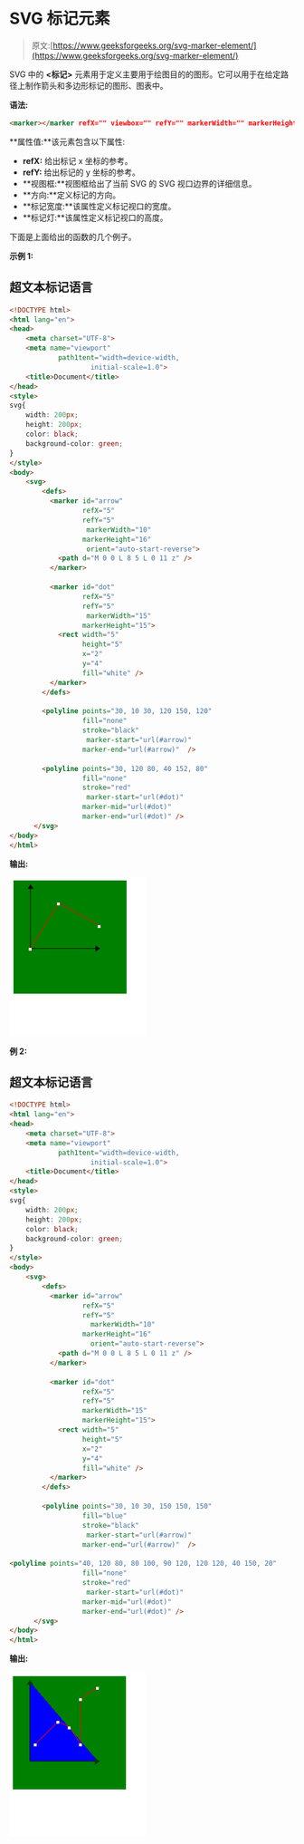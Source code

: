 # SVG 标记元素

> 原文:[https://www.geeksforgeeks.org/svg-marker-element/](https://www.geeksforgeeks.org/svg-marker-element/)

SVG 中的 **<标记>** 元素用于定义主要用于绘图目的的图形。它可以用于在给定路径上制作箭头和多边形标记的图形、图表中。

**语法:**

```html
<marker></marker refX="" viewbox="" refY="" markerWidth="" markerHeight="" orient="">
```

**属性值:**该元素包含以下属性:

*   **refX:** 给出标记 x 坐标的参考。
*   **refY:** 给出标记的 y 坐标的参考。
*   **视图框:**视图框给出了当前 SVG 的 SVG 视口边界的详细信息。
*   **方向:**定义标记的方向。
*   **标记宽度:**该属性定义标记视口的宽度。
*   **标记灯:**该属性定义标记视口的高度。

下面是上面给出的函数的几个例子。

**示例 1:**

## 超文本标记语言

```html
<!DOCTYPE html>
<html lang="en">
<head>
    <meta charset="UTF-8">
    <meta name="viewport"
            path1tent="width=device-width,
                    initial-scale=1.0">
    <title>Document</title>
</head>
<style>
svg{
    width: 200px;
    height: 200px;
    color: black;
    background-color: green;
}
</style>
<body>
    <svg>
        <defs>
          <marker id="arrow"
                  refX="5"
                  refY="5"
                   markerWidth="10"
                  markerHeight="16"
                   orient="auto-start-reverse">
            <path d="M 0 0 L 8 5 L 0 11 z" />
          </marker>

          <marker id="dot"
                  refX="5"
                  refY="5"
                   markerWidth="15"
                  markerHeight="15">
            <rect width="5"
                  height="5"
                  x="2"
                  y="4"
                  fill="white" />
          </marker>
        </defs>

        <polyline points="30, 10 30, 120 150, 120"
                  fill="none"
                  stroke="black"
                   marker-start="url(#arrow)"
                  marker-end="url(#arrow)"  />

        <polyline points="30, 120 80, 40 152, 80"
                  fill="none"
                  stroke="red"
                   marker-start="url(#dot)"
                  marker-mid="url(#dot)" 
                  marker-end="url(#dot)" />
      </svg>
</body>
</html>
```

**输出:**

![](img/eb851613f1d07e4a36588d9ddb53e378.png)

**例 2:**

## 超文本标记语言

```html
<!DOCTYPE html>
<html lang="en">
<head>
    <meta charset="UTF-8">
    <meta name="viewport"
            path1tent="width=device-width,
                    initial-scale=1.0">
    <title>Document</title>
</head>
<style>
svg{
    width: 200px;
    height: 200px;
    color: black;
    background-color: green;
}
</style>
<body>
    <svg>
        <defs>
          <marker id="arrow"
                  refX="5"
                  refY="5"
                    markerWidth="10"
                  markerHeight="16"
                    orient="auto-start-reverse">
            <path d="M 0 0 L 8 5 L 0 11 z" />
          </marker>

          <marker id="dot"
                  refX="5"
                  refY="5"
                  markerWidth="15"
                  markerHeight="15">
            <rect width="5"
                  height="5"
                  x="2"
                  y="4"
                  fill="white" />
          </marker>
        </defs>

        <polyline points="30, 10 30, 150 150, 150"
                  fill="blue"
                  stroke="black"
                   marker-start="url(#arrow)"
                  marker-end="url(#arrow)"  />

<polyline points="40, 120 80, 80 100, 90 120, 120 120, 40 150, 20"
                  fill="none"
                  stroke="red"
                   marker-start="url(#dot)"
                  marker-mid="url(#dot)" 
                  marker-end="url(#dot)" />
      </svg>
</body>
</html>
```

**输出:**

![](img/5882e93e293258d763700dc0277a5204.png)